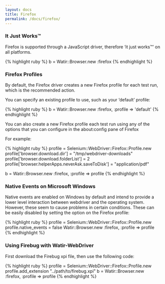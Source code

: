 ```yaml
---
layout: docs
title: Firefox
permalink: /docs/firefox/
---
```


### It Just Works™

Firefox is supported through a JavaScript driver, therefore ‘it just works™’ on all platforms.

{% highlight ruby %}
b = Watir::Browser.new :firefox
{% endhighlight %}

### Firefox Profiles

By default, the Firefox driver creates a new Firefox profile for each test run, which is the recommended action.

You can specify an existing profile to use, such as your ‘default’ profile:

{% highlight ruby %}
b = Watir::Browser.new :firefox, :profile => 'default'
{% endhighlight %}

You can also create a new Firefox profile each test run using any of the options that you can configure in the about:config pane of Firefox

For example:

{% highlight ruby %}
profile = Selenium::WebDriver::Firefox::Profile.new
profile['browser.download.dir'] = "/tmp/webdriver-downloads"
profile['browser.download.folderList'] = 2
profile['browser.helperApps.neverAsk.saveToDisk'] = "application/pdf"
 
b = Watir::Browser.new :firefox, :profile => profile
{% endhighlight %}

### Native Events on Microsoft Windows

Native events are enabled on Windows by default and intend to provide a lower level interaction between webdriver and the operating system. However, these seem to cause problems in certain conditions. These can be easily disabled by setting the option on the Firefox profile:

{% highlight ruby %}
profile = Selenium::WebDriver::Firefox::Profile.new
profile.native_events = false
Watir::Browser.new :firefox, :profile => profile
{% endhighlight %}


### Using Firebug with Watir-WebDriver

First download the Firebug xpi file, then use the following code:

{% highlight ruby %}
profile = Selenium::WebDriver::Firefox::Profile.new
profile.add_extension "../path/to/firebug.xpi"
b = Watir::Browser.new :firefox, :profile => profile
{% endhighlight %}